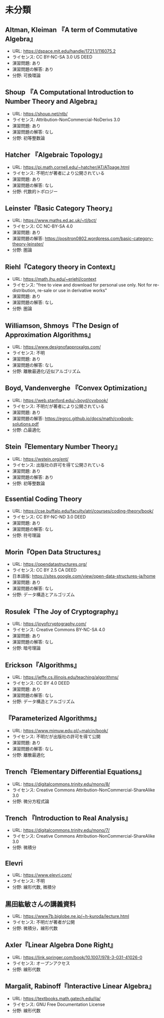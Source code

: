 # 未分類

## Altman, Kleiman 『A term of Commutative Algebra』

* URL: <https://dspace.mit.edu/handle/1721.1/116075.2>
* ライセンス: CC BY-NC-SA 3.0 US DEED
* 演習問題: あり
* 演習問題の解答: あり
* 分野: 可換環論

## Shoup 『A Computational Introduction to Number Theory and Algebra』

* URL: <https://shoup.net/ntb/>
* ライセンス: Attribution-NonCommercial-NoDerivs 3.0
* 演習問題: あり
* 演習問題の解答: なし
* 分野: 初等整数論

## Hatcher 『Algebraic Topology』

* URL: <https://pi.math.cornell.edu/~hatcher/AT/ATpage.html>
* ライセンス: 不明だが著者により公開されている
* 演習問題: あり
* 演習問題の解答: なし
* 分野: 代数的トポロジー

## Leinster『Basic Category Theory』

* URL: <https://www.maths.ed.ac.uk/~tl/bct/>
* ライセンス: CC NC-BY-SA 4.0
* 演習問題: あり
* 演習問題の解答: <https://positron0802.wordpress.com/basic-category-theory-leinster/>
* 分野: 圏論

## Riehl『Category theory in Context』

* URL: <https://math.jhu.edu/~eriehl/context>
* ライセンス: "free to view and download for personal use only. Not for re-distribution, re-sale or use in derivative works"
* 演習問題: あり
* 演習問題の解答: なし
* 分野: 圏論

## Williamson, Shmoys『The Design of Approximation Algorithms』

* URL: <https://www.designofapproxalgs.com/>
* ライセンス: 不明
* 演習問題: あり
* 演習問題の解答: なし
* 分野: 離散最適化/近似アルゴリズム

## Boyd, Vandenverghe 『Convex Optimization』

* URL: <https://web.stanford.edu/~boyd/cvxbook/>
* ライセンス: 不明だが著者により公開されている
* 演習問題: あり
* 演習問題の解答: <https://egrcc.github.io/docs/math/cvxbook-solutions.pdf>
* 分野: 凸最適化

## Stein『Elementary Number Theory』

* URL: <https://wstein.org/ent/>
* ライセンス: 出版社の許可を得て公開されている
* 演習問題: あり
* 演習問題の解答: あり
* 分野: 初等整数論

## Essential Coding Theory

* URL: <https://cse.buffalo.edu/faculty/atri/courses/coding-theory/book/>
* ライセンス: CC BY-NC-ND 3.0 DEED
* 演習問題: あり
* 演習問題の解答: なし
* 分野: 符号理論

## Morin『Open Data Structures』

* URL: https://opendatastructures.org/
* ライセンス: CC BY 2.5 CA DEED
* 日本語版: <https://sites.google.com/view/open-data-structures-ja/home>
* 演習問題: あり
* 演習問題の解答: なし
* 分野: データ構造とアルゴリズム

## Rosulek『The Joy of Cryptography』

* URL: <https://joyofcryptography.com/>
* ライセンス: Creative Commons BY-NC-SA 4.0
* 演習問題: あり
* 演習問題の解答: なし
* 分野: 暗号理論

## Erickson『Algorithms』

* URL: <https://jeffe.cs.illinois.edu/teaching/algorithms/>
* ライセンス: CC BY 4.0 DEED
* 演習問題: あり
* 演習問題の解答: なし
* 分野: データ構造とアルゴリズム

## 『Parameterized Algorithms』

* URL: <https://www.mimuw.edu.pl/~malcin/book/>
* ライセンス: 不明だが出版社の許可を得て公開
* 演習問題: あり
* 演習問題の解答: なし
* 分野: 離散最適化

## Trench『Elementary Differential Equations』

* URL: <https://digitalcommons.trinity.edu/mono/8/>
* ライセンス: Creative Commons Attribution-NonCommercial-ShareAlike 3.0
* 分野: 微分方程式論

## Trench 『Introduction to Real Analysis』

* URL: <https://digitalcommons.trinity.edu/mono/7/>
* ライセンス: Creative Commons Attribution-NonCommercial-ShareAlike 3.0
* 分野: 微積分

## Elevri

* URL: <https://www.elevri.com/>
* ライセンス: 不明
* 分野: 線形代数, 微積分

## 黒田紘敏さんの講義資料

* URL: <https://www7b.biglobe.ne.jp/~h-kuroda/lecture.html>
* ライセンス: 不明だが著者が公開
* 分野: 微積分，線形代数

## Axler『Linear Algebra Done Right』

* URL: <https://link.springer.com/book/10.1007/978-3-031-41026-0>
* ライセンス: オープンアクセス
* 分野: 線形代数

## Margalit, Rabinoff『Interactive Linear Algebra』

* URL: <https://textbooks.math.gatech.edu/ila/>
* ライセンス: GNU Free Documentation License
* 分野: 線形代数
